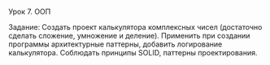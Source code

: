 Урок 7. ООП

Задание:
Создать проект калькулятора комплексных чисел (достаточно сделать сложение, умножение и деление).
Применить при создании программы архитектурные паттерны, добавить логирование калькулятора.
Соблюдать принципы SOLID, паттерны проектирования.


 
 
